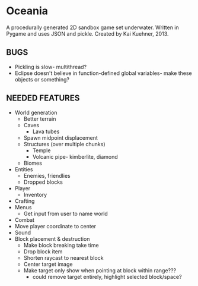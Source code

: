 Oceania
==
A procedurally generated 2D sandbox game set underwater.
Written in Pygame and uses JSON and pickle.
Created by Kai Kuehner, 2013.

BUGS
--
 - Pickling is slow- multithread?
 - Eclipse doesn't believe in function-defined global variables- make these objects or something?

NEEDED FEATURES
--
 - World generation
     - Better terrain
     - Caves
         - Lava tubes
     - Spawn midpoint displacement
     - Structures (over multiple chunks)
         - Temple
         - Volcanic pipe- kimberlite, diamond
     - Biomes
 - Entities
     - Enemies, friendlies
     - Dropped blocks
 - Player
     - Inventory
 - Crafting
 - Menus
     - Get input from user to name world
 - Combat
 - Move player coordinate to center
 - Sound
 - Block placement & destruction
     - Make block breaking take time
     - Drop block item
     - Shorten raycast to nearest block
     - Center target image
     - Make target only show when pointing at block within range???
         - could remove target entirely, highlight selected block/space?